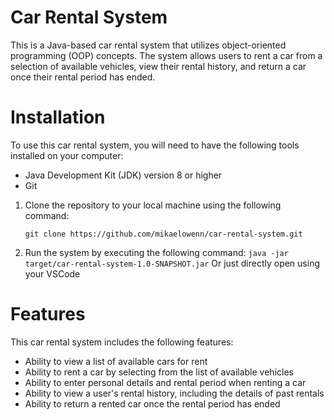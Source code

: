 # Car Rental System
This is a Java-based car rental system that utilizes object-oriented programming (OOP) concepts. The system allows users to rent a car from a selection of available vehicles, view their rental history, and return a car once their rental period has ended.


# Installation

To use this car rental system, you will need to have the following tools installed on your computer:

- Java Development Kit (JDK) version 8 or higher
- Git

1. Clone the repository to your local machine using the following command:
   
   ```git clone https://github.com/mikaelowenn/car-rental-system.git```
2. Run the system by executing the following command:
  ```java -jar target/car-rental-system-1.0-SNAPSHOT.jar```
  Or just directly open using your VSCode

# Features
This car rental system includes the following features:
- Ability to view a list of available cars for rent
- Ability to rent a car by selecting from the list of available vehicles
- Ability to enter personal details and rental period when renting a car
- Ability to view a user's rental history, including the details of past rentals
- Ability to return a rented car once the rental period has ended

